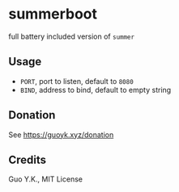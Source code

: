 # summerboot

full battery included version of `summer`

## Usage

* `PORT`, port to listen, default to `8080`
* `BIND`, address to bind, default to empty string

## Donation

See https://guoyk.xyz/donation

## Credits

Guo Y.K., MIT License